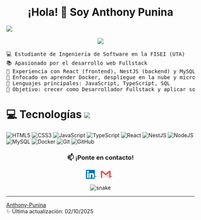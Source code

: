 <h1 align="center">¡Hola! 👋 Soy Anthony Punina</h1>

<a target="_blank" href="https://github.com/anthony-punina">
  <img src="https://github.com/anthony-punina/anthony-punina/blob/main/banner.png"/>
</a>

<p align="center">
	<a href="https://github.com/anthony-punina">
		<img src="https://readme-typing-svg.herokuapp.com/?lines=Estudiante+de+Ingenier%C3%ADa+de+Software;Desarrollador+Fullstack;React%20|%20NestJS%20|%20MySQL;Docker%20%7C%20GitHub+Actions;Siempre+aprendiendo+nuevas+tecnolog%C3%ADas&center=true&width=480&height=45">
	</a>
</p>

<pre>
💻 Estudiante de Ingeniería de Software en la FISEI (UTA)
📚 Apasionado por el desarrollo web Fullstack
🔭 Experiencia con React (frontend), NestJS (backend) y MySQL (base de datos)
🌱 Enfocado en aprender Docker, despliegue en la nube y microservicios
🌟 Lenguajes principales: JavaScript, TypeScript, SQL
🚩 Objetivo: crecer como Desarrollador Fullstack y aplicar soluciones innovadoras
</pre>

# 💻 Tecnologías <img src="https://media2.giphy.com/media/QssGEmpkyEOhBCb7e1/giphy.gif?cid=ecf05e47a0n3gi1bfqntqmob8g9aid1oyj2wr3ds3mg700bl&rid=giphy.gif" width="32px">

![HTML5](https://img.shields.io/badge/html5-%23E34F26.svg?style=for-the-badge&logo=html5&logoColor=white) 
![CSS3](https://img.shields.io/badge/css3-%231572B6.svg?style=for-the-badge&logo=css3&logoColor=white) 
![JavaScript](https://img.shields.io/badge/javascript-%23323330.svg?style=for-the-badge&logo=javascript&logoColor=%23F7DF1E) 
![TypeScript](https://img.shields.io/badge/typescript-blue.svg?style=for-the-badge&logo=typescript&logoColor=white) 
![React](https://img.shields.io/badge/react-%2300D9FF.svg?style=for-the-badge&logo=react&logoColor=white) 
![NestJS](https://img.shields.io/badge/nestjs-E0234E.svg?style=for-the-badge&logo=nestjs&logoColor=white) 
![NodeJS](https://img.shields.io/badge/node.js-6DA55F?style=for-the-badge&logo=node.js&logoColor=white) 
![MySQL](https://img.shields.io/badge/mysql-%2300f.svg?style=for-the-badge&logo=mysql&logoColor=white) 
![Docker](https://img.shields.io/badge/docker-%230db7ed.svg?style=for-the-badge&logo=docker&logoColor=white) 
![Git](https://img.shields.io/badge/git-%23F05033.svg?style=for-the-badge&logo=git&logoColor=white) 
![GitHub](https://img.shields.io/badge/github-%23121011.svg?style=for-the-badge&logo=github&logoColor=white)

<div align="center">
  <h3><b>📫 ¡Ponte en contacto!</b></h3>
</div>

<p align="center">
<a href="https://www.linkedin.com/in/anthony-punina" target="_blank">
  <img align="center" alt="Anthony Punina | Linkedin" width="24px" src="https://github.com/SatYu26/SatYu26/blob/master/Assets/Linkedin.svg" />
</a> &nbsp;&nbsp;
<a href="mailto:anthony.punina@ejemplo.com" >
  <img align="center" alt="Anthony Punina | Gmail" width="26px" src="https://github.com/SatYu26/SatYu26/blob/master/Assets/Gmail.svg" />
</a> &nbsp;&nbsp;
</p>

<p align="center">
  <img src="https://github.com/anthony-punina/anthony-punina/blob/main/github-snake.svg" alt="snake">
</p>

---

[Anthony-Punina](https://github.com/anthony-punina)  
✨ Última actualización: 02/10/2025
